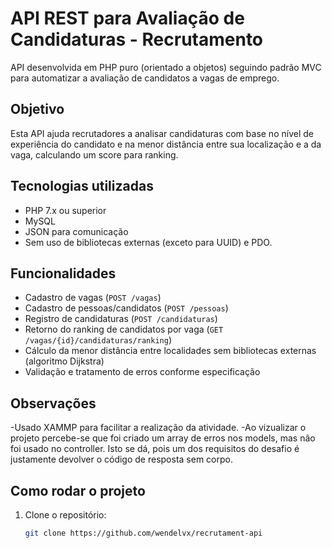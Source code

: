 # API REST para Avaliação de Candidaturas - Recrutamento

API desenvolvida em PHP puro (orientado a objetos) seguindo padrão MVC para automatizar a avaliação de candidatos a vagas de emprego.

## Objetivo

Esta API ajuda recrutadores a analisar candidaturas com base no nível de experiência do candidato e na menor distância entre sua localização e a da vaga, calculando um score para ranking.

## Tecnologias utilizadas

- PHP 7.x ou superior
- MySQL
- JSON para comunicação
- Sem uso de bibliotecas externas (exceto para UUID) e PDO.

## Funcionalidades

- Cadastro de vagas (`POST /vagas`)
- Cadastro de pessoas/candidatos (`POST /pessoas`)
- Registro de candidaturas (`POST /candidaturas`)
- Retorno do ranking de candidatos por vaga (`GET /vagas/{id}/candidaturas/ranking`)
- Cálculo da menor distância entre localidades sem bibliotecas externas (algoritmo Dijkstra)
- Validação e tratamento de erros conforme especificação

## Observações

-Usado XAMMP para facilitar a realização da atividade.
-Ao vizualizar o projeto percebe-se que foi criado um array de erros nos models, mas não foi usado no controller. Isto se dá, pois um dos requisitos do desafio é justamente devolver o código de resposta sem corpo.

## Como rodar o projeto

1. Clone o repositório:
   ```bash
   git clone https://github.com/wendelvx/recrutament-api
